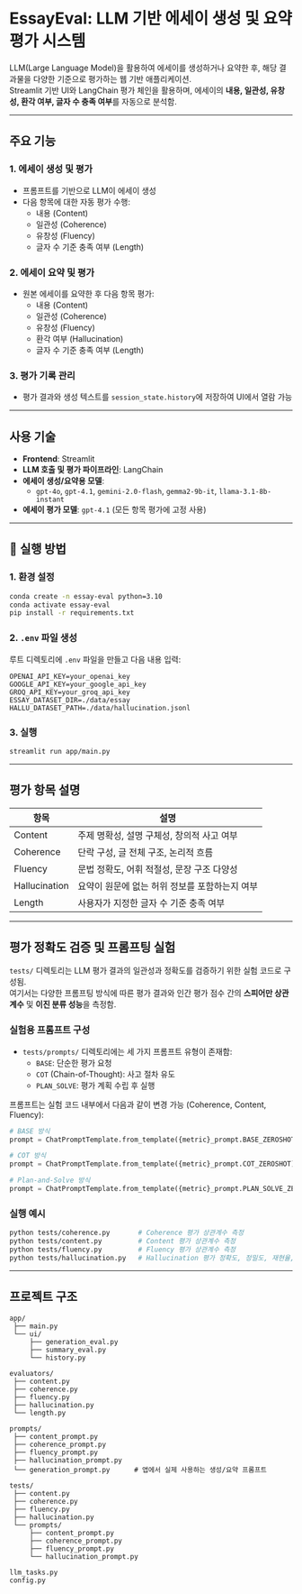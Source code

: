 # EssayEval: LLM 기반 에세이 생성 및 요약 평가 시스템

LLM(Large Language Model)을 활용하여 에세이를 생성하거나 요약한 후, 해당 결과물을 다양한 기준으로 평가하는 웹 기반 애플리케이션.  
Streamlit 기반 UI와 LangChain 평가 체인을 활용하며, 에세이의 **내용, 일관성, 유창성, 환각 여부, 글자 수 충족 여부**를 자동으로 분석함.

---

## 주요 기능

### 1. 에세이 생성 및 평가
- 프롬프트를 기반으로 LLM이 에세이 생성
- 다음 항목에 대한 자동 평가 수행:
  - 내용 (Content)
  - 일관성 (Coherence)
  - 유창성 (Fluency)
  - 글자 수 기준 충족 여부 (Length)

### 2. 에세이 요약 및 평가
- 원본 에세이를 요약한 후 다음 항목 평가:
  - 내용 (Content)
  - 일관성 (Coherence)
  - 유창성 (Fluency)
  - 환각 여부 (Hallucination)
  - 글자 수 기준 충족 여부 (Length)

### 3. 평가 기록 관리
- 평가 결과와 생성 텍스트를 `session_state.history`에 저장하여 UI에서 열람 가능

---

## 사용 기술

- **Frontend**: Streamlit
- **LLM 호출 및 평가 파이프라인**: LangChain
- **에세이 생성/요약용 모델**:
  - `gpt-4o`, `gpt-4.1`, `gemini-2.0-flash`, `gemma2-9b-it`, `llama-3.1-8b-instant`
- **에세이 평가 모델**: `gpt-4.1` (모든 항목 평가에 고정 사용)

---

## 🚀 실행 방법

### 1. 환경 설정
```bash
conda create -n essay-eval python=3.10
conda activate essay-eval
pip install -r requirements.txt
```

### 2. `.env` 파일 생성
루트 디렉토리에 `.env` 파일을 만들고 다음 내용 입력:
```
OPENAI_API_KEY=your_openai_key
GOOGLE_API_KEY=your_google_api_key
GROQ_API_KEY=your_groq_api_key
ESSAY_DATASET_DIR=./data/essay
HALLU_DATASET_PATH=./data/hallucination.jsonl
```

### 3. 실행
```bash
streamlit run app/main.py
```

---

## 평가 항목 설명

| 항목         | 설명                                                                 |
|--------------|----------------------------------------------------------------------|
| Content      | 주제 명확성, 설명 구체성, 창의적 사고 여부                         |
| Coherence    | 단락 구성, 글 전체 구조, 논리적 흐름                                |
| Fluency      | 문법 정확도, 어휘 적절성, 문장 구조 다양성                         |
| Hallucination| 요약이 원문에 없는 허위 정보를 포함하는지 여부                     |
| Length       | 사용자가 지정한 글자 수 기준 충족 여부                              |

---

## 평가 정확도 검증 및 프롬프팅 실험

`tests/` 디렉토리는 LLM 평가 결과의 일관성과 정확도를 검증하기 위한 실험 코드로 구성됨.  
여기서는 다양한 프롬프팅 방식에 따른 평가 결과와 인간 평가 점수 간의 **스피어만 상관계수** 및 **이진 분류 성능**을 측정함.

### 실험용 프롬프트 구성
- `tests/prompts/` 디렉토리에는 세 가지 프롬프트 유형이 존재함:
  - `BASE`: 단순한 평가 요청
  - `COT` (Chain-of-Thought): 사고 절차 유도
  - `PLAN_SOLVE`: 평가 계획 수립 후 실행

프롬프트는 실험 코드 내부에서 다음과 같이 변경 가능 (Coherence, Content, Fluency):
```python
# BASE 방식
prompt = ChatPromptTemplate.from_template({metric}_prompt.BASE_ZEROSHOT)

# COT 방식
prompt = ChatPromptTemplate.from_template({metric}_prompt.COT_ZEROSHOT)

# Plan-and-Solve 방식
prompt = ChatPromptTemplate.from_template({metric}_prompt.PLAN_SOLVE_ZEROSHOT)
```

### 실행 예시
```bash
python tests/coherence.py       # Coherence 평가 상관계수 측정
python tests/content.py         # Content 평가 상관계수 측정
python tests/fluency.py         # Fluency 평가 상관계수 측정
python tests/hallucination.py   # Hallucination 평가 정확도, 정밀도, 재현율, F1
```

---

## 프로젝트 구조

```
app/
 ├── main.py
 └── ui/
     ├── generation_eval.py
     ├── summary_eval.py
     └── history.py

evaluators/
 ├── content.py
 ├── coherence.py
 ├── fluency.py
 ├── hallucination.py
 └── length.py

prompts/
 ├── content_prompt.py
 ├── coherence_prompt.py
 ├── fluency_prompt.py
 ├── hallucination_prompt.py
 └── generation_prompt.py      # 앱에서 실제 사용하는 생성/요약 프롬프트

tests/
 ├── content.py
 ├── coherence.py
 ├── fluency.py
 ├── hallucination.py
 └── prompts/
     ├── content_prompt.py
     ├── coherence_prompt.py
     ├── fluency_prompt.py
     └── hallucination_prompt.py

llm_tasks.py
config.py
```

